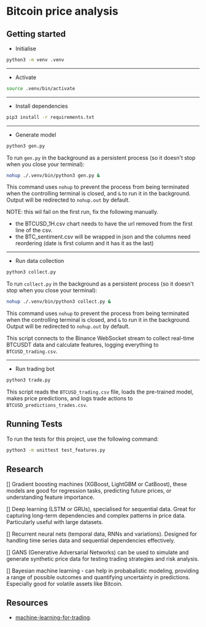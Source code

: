 # Bitcoin price analysis

## Getting started

- Initialise

```bash
python3 -m venv .venv
```

---

- Activate

```bash
source .venv/bin/activate
```

---

- Install dependencies

```bash
pip3 install -r requirements.txt
```

---

- Generate model

```bash
python3 gen.py
```

To run `gen.py` in the background as a persistent process (so it doesn't stop when you close your terminal):

```bash
nohup ./.venv/bin/python3 gen.py &
```

This command uses `nohup` to prevent the process from being terminated when the controlling terminal is closed, and `&` to run it in the background. Output will be redirected to `nohup.out` by default.

NOTE: this wil fail on the first run, fix the following manually.

- the BTCUSD_1H.csv chart needs to have the url removed from the first line of the csv.
- the BTC_sentiment.csv will be wrapped in json and the columns need reordering (date is first column and it has it as the last)

---

- Run data collection

```bash
python3 collect.py
```

To run `collect.py` in the background as a persistent process (so it doesn't stop when you close your terminal):

```bash
nohup ./.venv/bin/python3 collect.py &
```

This command uses `nohup` to prevent the process from being terminated when the controlling terminal is closed, and `&` to run it in the background. Output will be redirected to `nohup.out` by default.

This script connects to the Binance WebSocket stream to collect real-time BTCUSDT data and calculate features, logging everything to `BTCUSD_trading.csv`.

---

- Run trading bot

```bash
python3 trade.py
```

This script reads the `BTCUSD_trading.csv` file, loads the pre-trained model, makes price predictions, and logs trade actions to `BTCUSD_predictions_trades.csv`.

## Running Tests

To run the tests for this project, use the following command:

```bash
python3 -m unittest test_features.py
```

## Research

[] Gradient boosting machines (XGBoost, LightGBM or CatBoost), these models are good for regression tasks,
predicting future prices, or understanding feature importance.

[] Deep learning (LSTM or GRUs), specialised for sequential data. Great for capturing long-term dependencies
and complex patterns in price data. Particularly useful with large datasets.

[] Recurrent neural nets (temporal data, RNNs and variations). Designed for handling time series data and sequential dependencies
effectively.

[] GANS (Generative Adversarial Networks) can be used to simulate and generate synthetic price data for testing
trading strategies and risk analysis.

[] Bayesian machine learning - can help in probabalistic modeling, providing a range of possible outcomes and
quantifying uncertainty in predictions. Especially good for volatile assets like Bitcoin.

## Resources

- [machine-learning-for-trading](https://github.com/stefan-jansen/machine-learning-for-trading/).
